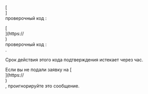 [<br host>]<br action>проверочный код :<br code>

[<br host>](https://<br host>)<br action>проверочный код :<br code>.

Срок действия этого кода подтверждения истекает через час.

Если вы не подали заявку на [<br host>](https://<br host>)<br action>, проигнорируйте это сообщение.
